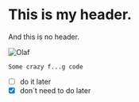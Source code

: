 # This is my header.
And this is no header.

![Olaf](https://tse3.mm.bing.net/th?id=OIP.6fLkRZAw-gv6xTqV7bFE3AAAAA&pid=Api)

```
Some crazy f...g code
```
- [ ] do it later
- [x] don´t need to do later
